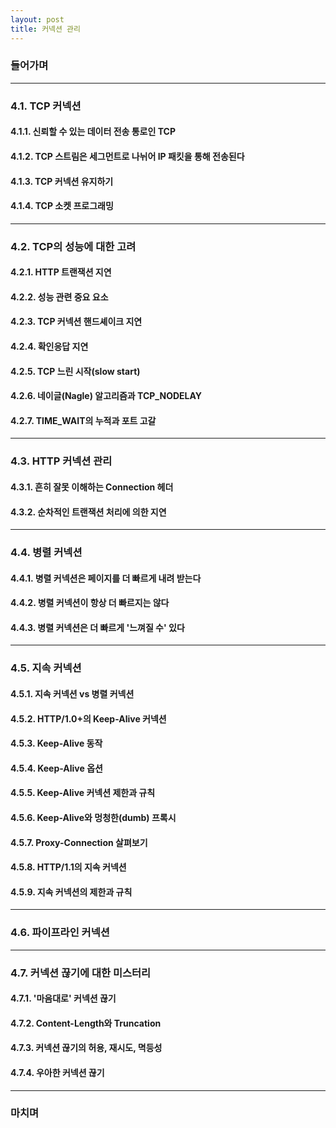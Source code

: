 ```yaml
---
layout: post
title: 커넥션 관리
---
```


### 들어가며
---

### 4.1. TCP 커넥션

#### 4.1.1. 신뢰할 수 있는 데이터 전송 통로인 TCP

#### 4.1.2. TCP 스트림은 세그먼트로 나뉘어 IP 패킷을 통해 전송된다

#### 4.1.3. TCP 커넥션 유지하기

#### 4.1.4. TCP 소켓 프로그래밍

---

### 4.2. TCP의 성능에 대한 고려

#### 4.2.1. HTTP 트랜잭션 지연

#### 4.2.2. 성능 관련 중요 요소

#### 4.2.3. TCP 커넥션 핸드셰이크 지연

#### 4.2.4. 확인응답 지연

#### 4.2.5. TCP 느린 시작(slow start)

#### 4.2.6. 네이글(Nagle) 알고리즘과 TCP_NODELAY

#### 4.2.7. TIME_WAIT의 누적과 포트 고갈

---

### 4.3. HTTP 커넥션 관리

#### 4.3.1. 흔히 잘못 이해하는 Connection 헤더

#### 4.3.2. 순차적인 트랜잭션 처리에 의한 지연

---

### 4.4. 병렬 커넥션

#### 4.4.1. 병렬 커넥션은 페이지를 더 빠르게 내려 받는다

#### 4.4.2. 병렬 커넥션이 항상 더 빠르지는 않다

#### 4.4.3. 병렬 커넥션은 더 빠르게 '느껴질 수' 있다

---

### 4.5. 지속 커넥션

#### 4.5.1. 지속 커넥션 vs 병렬 커넥션

#### 4.5.2. HTTP/1.0+의 Keep-Alive 커넥션

#### 4.5.3. Keep-Alive 동작

#### 4.5.4. Keep-Alive 옵션

#### 4.5.5. Keep-Alive 커넥션 제한과 규칙

#### 4.5.6. Keep-Alive와 멍청한(dumb) 프록시

#### 4.5.7. Proxy-Connection 살펴보기

#### 4.5.8. HTTP/1.1의 지속 커넥션

#### 4.5.9. 지속 커넥션의 제한과 규칙

---

### 4.6. 파이프라인 커넥션

---

### 4.7. 커넥션 끊기에 대한 미스터리

#### 4.7.1. '마음대로' 커넥션 끊기

#### 4.7.2. Content-Length와 Truncation

#### 4.7.3. 커넥션 끊기의 허용, 재시도, 멱등성

#### 4.7.4. 우아한 커넥션 끊기

---

### 마치며